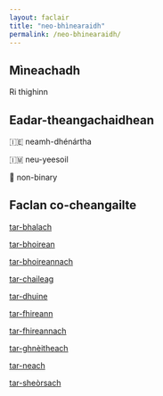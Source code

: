 ```yaml
---
layout: faclair
title: "neo-bhìnearaidh"
permalink: /neo-bhinearaidh/
---
```


## Mìneachadh

Ri thighinn

## Eadar-theangachaidhean

&#x1f1ee;&#x1f1ea; neamh-dhénártha

&#x1f1ee;&#x1f1f2; neu-yeesoil

&#x1f3f4;&#xe0067;&#xe0062;&#xe0065;&#xe006e;&#xe0067;&#xe007f; non-binary

## Faclan co-cheangailte

[tar-bhalach](https://faclair.lgbt/tar-bhalach)

[tar-bhoirean](https://faclair.lgbt/tar-bhoireann)

[tar-bhoireannach](https://faclair.lgbt/tar-bhoireannach)

[tar-chaileag](https://faclair.lgbt/tar-chaileag)

[tar-dhuine](https://faclair.lgbt/tar-dhuine)

[tar-fhireann](https://faclair.lgbt/tar-fhireann)

[tar-fhireannach](https://faclair.lgbt/tar-fhireannach)

[tar-ghnèitheach](https://faclair.lgbt/tar-ghneitheach)

[tar-neach](https://faclair.lgbt/tar-neach)

[tar-sheòrsach](https://faclair.lgbt/tar-sheorsach)